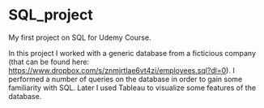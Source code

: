# SQL_project
My first project on SQL for Udemy Course.

In this project I worked with a generic database from a ficticious company (that can be found here: https://www.dropbox.com/s/znmjrtlae6vt4zi/employees.sql?dl=0).
I performed a number of queries on the database in order to gain some familiarity with SQL. Later I used Tableau to visualize some features of the database.
